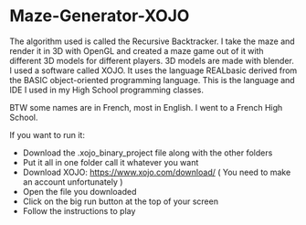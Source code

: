 # Maze-Generator-XOJO

The algorithm used is called the Recursive Backtracker. I take the maze and render it in 3D with OpenGL and created a maze game out of it with different 3D models for different players. 3D models are made with blender. I used a software called XOJO. It uses the language REALbasic derived from the BASIC object-oriented programming language. This is the language and IDE I used in my High School programming classes. 

BTW some names are in French, most in English. I went to a French High School. 

If you want to run it:
* Download the .xojo_binary_project file along with the other folders     
* Put it all in one folder call it whatever you want      
* Download XOJO: https://www.xojo.com/download/     ( You need to make an account unfortunately )     
* Open the file you downloaded    
* Click on the big run button at the top of your screen   
* Follow the instructions to play     
                                                                  
